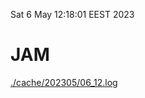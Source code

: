 Sat  6 May 12:18:01 EEST 2023
# JAM
<a href='./cache/202305/06_12.log'>./cache/202305/06_12.log</a>

